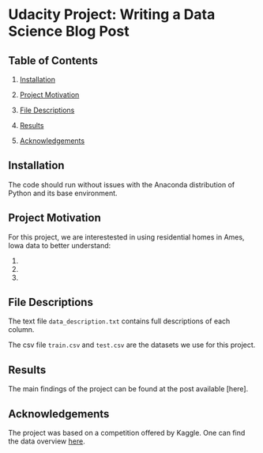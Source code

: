 # Udacity Project: Writing a Data Science Blog Post

## Table of Contents
1. [Installation](#installation)

2. [Project Motivation](#motivation)

3. [File Descriptions](#file)

4. [Results](#result)

5. [Acknowledgements](#acknowledgement)

<a id='installation'></a>
## Installation 

The code should run without issues with the Anaconda distribution of Python and its base environment.

<a id='motivation'></a>
## Project Motivation

For this project, we are interestested in using residential homes in Ames, Iowa data to better understand:

1.
2.
3.

<a id='file'></a>
## File Descriptions

The text file `data_description.txt` contains full descriptions of each column.

The csv file `train.csv` and `test.csv` are the datasets we use for this project.

<a id='result'></a>
## Results

The main findings of the project can be found at the post available [here].

<a id='acknowledgement'></a>
## Acknowledgements

The project was based on a competition offered by Kaggle. One can find the data overview [here](https://www.kaggle.com/c/house-prices-advanced-regression-techniques/overview).
